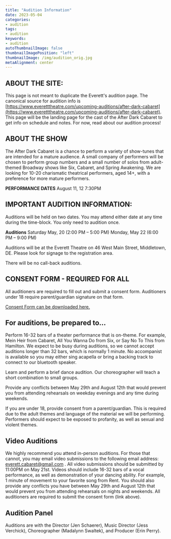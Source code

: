 ```yaml
---
title: "Audition Information"
date: 2023-05-04
categories:
- audition
tags:
- audition
keywords:
- audition
autoThumbnailImage: false
thumbnailImagePosition: "left"
thumbnailImage: /img/audition_orig.jpg
metaAlignment: center
---
```



## ABOUT THE SITE:
This page is not meant to duplicate the Everett's audition page. The canonical source for audition info is [https://www.everetttheatre.com/upcoming-auditions/after-dark-cabaret](https://www.everetttheatre.com/upcoming-auditions/after-dark-cabaret). This page will be the landing page for the cast of the After Dark Cabaret to get info on schedule and notes. For now, read about our audition process!

## ABOUT THE SHOW 

The After Dark Cabaret is a chance to perform a variety of show-tunes that are intended for a mature audience. A small company of performers will be chosen to perform group numbers and a small number of solos from adult-themed Broadway shows like Six, Cabaret, and Spring Awakening. We are looking for 10-20 charismatic theatrical performers, aged 14+, with a preference for more mature performers.

**PERFORMANCE DATES** 
August 11, 12 7:30PM


## IMPORTANT AUDITION INFORMATION: 

Auditions will be held on two dates. You may attend either date at any time during the time-block. You only need to audition once.

**Auditions**
Saturday May, 20 (2:00 PM – 5:00 PM)
Monday, May 22 (6:00 PM – 9:00 PM)

Auditions will be at the Everett Theatre on 46 West Main Street, Middletown, DE.  Please look for signage to the registration area. 

There will be no call-back auditions.

## CONSENT FORM - REQUIRED FOR ALL

All auditioners are required to fill out and submit a consent form. Auditioners under 18 require parent/guardian signature on that form.

[Consent Form can be downloaded here.](../doc/After-Dark-Cabaret-Consent-Form.pdf)

## For auditions, be prepared to…

Perform 16-32 bars of a theater performance that is on-theme. For example, Mein Heir from Cabaret, All You Wanna Do from Six, or Say No To This from Hamilton. We expect to be busy during auditions, so we cannot accept auditions longer than 32 bars, which is normally 1 minute. No accompanist is available so you may either sing acapella or bring a backing track to connect to our bluetooth speaker.

Learn and perform a brief dance audition. Our choreographer will teach a short combination to small groups.

Provide any conflicts between May 29th and August 12th that would prevent you from attending rehearsals on weekday evenings and any time during weekends.

If you are under 18, provide consent from a parent/guardian. This is required due to the adult themes and language of the material we will be performing. Performers should expect to be exposed to profanity, as well as sexual and violent themes.


## Video Auditions

We highly recommend you attend in-person auditions. For those that cannot, you may email video submissions to the following email address: everett.cabaret@gmail.com . All video submissions should be submitted by 11:00PM on May 21st. Videos should include 16-32 bars of a vocal performance, as well as demonstration of your dancing ability. For example, 1 minute of movement to your favorite song from Rent. You should also provide any conflicts you have between May 29th and August 12th that would prevent you from attending rehearsals on nights and weekends. All auditioners are required to submit the consent form (link above).


## Audition Panel


Auditions are with the Director (Jen Schaerer), Music Director (Jess Verchick), Choreographer (Madalynn Swaltek), and Producer (Erin Perry).
